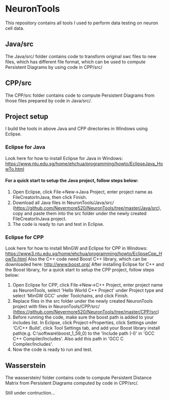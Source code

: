 # NeuronTools

This repository contains all tools I used to perform data testing on neuron cell data.

## Java/src
The Java/src/ folder contains code to transform original swc files to new files, which has different file format, which can be used to compute Persistent Diagrams by using code in CPP/src/
## CPP/src
The CPP/src folder contains code to compute Persistent Diagrams from those files prepared by code in Java/src/.
## Project setup
I build the tools in above Java and CPP directories in Windows using Eclipse. 
### Eclipse for Java
Look here for how to install Eclipse for Java in Windows: https://www.ntu.edu.sg/home/ehchua/programming/howto/EclipseJava_HowTo.html
#### For a quick start to setup the Java project, follow steps below:
1. Open Eclipse, click File->New->Java Project, enter project name as FileCreatorInJava, then click Finish. 
2. Download all Java files in NeuronTools/Java/src/ (https://github.com/Nevermore520/NeuronTools/tree/master/Java/src), copy and paste them into the src folder under the newly created FileCreatorInJava project.
3. The code is ready to run and test in Eclipse.
### Eclipse for CPP
Look here for how to install MinGW and Eclipse for CPP in Windows: https://www3.ntu.edu.sg/home/ehchua/programming/howto/EclipseCpp_HowTo.html
Also the C++ code need Boost C++ library, which can be downloaded here: http://www.boost.org/
After installing Eclipse for C++ and the Boost library, for a quick start to setup the CPP project, follow steps below:
1. Open Eclipse for CPP, click File->New->C++ Project, enter project name as NeuronTools, select 'Hello World C++ Project' under Project type and select 'MinGW GCC' under Toolchains, and click Finish.
2. Replace files in the src folder under the newly created NeuronTools project with files in NeuronTools/CPP/src/ (https://github.com/Nevermore520/NeuronTools/tree/master/CPP/src)
3. Before running the code, make sure the boost path is added to your includes list. In Eclipse, click Project->Properties, click Settings under 'C/C++ Build', click Tool Settings tab, and add your Boost library install path(e.g. C:\software\boost_1_59_0) to the 'Include path (-I)' in 'GCC C++ Compiler/Includes'. Also add this path in 'GCC C Compiler/Includes'.
4. Now the code is ready to run and test.
## Wasserstein
The wasserstein/ folder contains code to compute Persistent Distance Matrix from Persistent Diagrams computed by code in CPP/src/.

Still under contruction...

